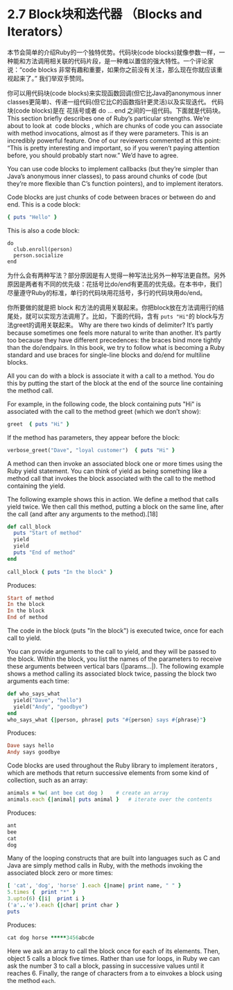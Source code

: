 2.7 Block块和迭代器 （Blocks and Iterators）
====
本节会简单的介绍Ruby的一个独特优势。代码块(code blocks​)就像参数一样，一种能和方法调用相关联的代码片段，是一种难以置信的强大特性。一个评论家说：“code blocks 非常有趣和重要，如果你之前没有关注，那么现在你就应该重视起来了。” 我们举双手赞同。

你可以用代码块(code blocks)来实现函数回调(但它比Java的anonymous inner classes更简单)、传递一组代码(但它比C的函数指针更灵活)以及实现迭代。
代码块(code blocks)是在 花括号或者 do ... end 之间的一组代码。下面就是代码块。
This section briefly describes one of Ruby’s particular strengths. We’re about to look at ​ code blocks​ , which are chunks of code you can associate with method invocations, almost as if they were parameters. This is an incredibly powerful feature. One of our reviewers commented at this point: “This is pretty interesting and important, so if you weren’t paying attention before, you should probably start now.” We’d have to agree.

You can use code blocks to implement callbacks (but they’re simpler than Java’s anonymous inner classes), to pass around chunks of code (but they’re more flexible than C’s function pointers), and to implement iterators.

Code blocks are just chunks of code between braces or between ​do​ and ​end​. This is a code block:
```ruby
{ puts ​"Hello"​ }
```
This is also a code block:
```
​do​​	
  club.enroll(person)​ 	
  person.socialize​ 	
​end​
```
为什么会有两种写法？部分原因是有人觉得一种写法比另外一种写法更自然。另外原因是两者有不同的优先级：花括号比do/end有更高的优先级。在本书中，我们尽量遵守Ruby的标准，单行的代码块用花括号，多行的代码块用do/end。

你所要做的就是把 block 和方法的调用关联起来。你把block放在方法调用行的结尾处，就可以实现方法调用了。比如，下面的代码，含有 `puts "Hi"`的
block与方法greet的调用关联起来。
Why are there two kinds of delimiter? It’s partly because sometimes one feels more natural to write than another. It’s partly too because they have different precedences: the braces bind more tightly than the ​do​/​end​ pairs. In this book, we try to follow what is becoming a Ruby standard and use braces for single-line blocks and ​do​/​end​ for multiline blocks.

All you can do with a block is associate it with a call to a method. You do this by putting the start of the block at the end of the source line containing the method call.

For example, in the following code, the block containing ​puts "Hi"​ is associated with the call to the method ​greet​ (which we don’t show):
```ruby
greet  { puts ​"Hi"​ }
```
If the method has parameters, they appear before the block:
```ruby
verbose_greet(​"Dave"​, ​"loyal customer"​)  { puts ​"Hi"​ }
```
A method can then invoke an associated block one or more times using the Ruby ​yield​ statement. You can think of ​yield​ as being something like a method call that invokes the block associated with the call to the method containing the ​yield​.

The following example shows this in action. We define a method that calls ​yield​ twice. We then call this method, putting a block on the same line, after the call (and after any arguments to the method).[18]
```ruby
​def​ call_block​ 	
  puts ​"Start of method"​​ 	
  ​yield​​ 	
  ​yield​​ 	
  puts ​"End of method"​​ 	
​end​​ 	
​ 	
call_block { puts ​"In the block"​ }
```
Produces:
```ruby
Start of method​ 	
In the block​ 	
In the block​ 	
End of method
```
The code in the block (​puts "In the block"​) is executed twice, once for each call to ​yield​.

You can provide arguments to the call to ​yield​, and they will be passed to the block. Within the block, you list the names of the parameters to receive these arguments between vertical bars (​|params...|​). The following example shows a method calling its associated block twice, passing the block two arguments each time:
```ruby
​def​ who_says_what​ 	
  ​yield​(​"Dave"​, ​"hello"​)​ 	
  ​yield​(​"Andy"​, ​"goodbye"​)​ 	
​end​ 	
who_says_what {|person, phrase| puts ​"​#{person}​ says ​#{phrase}​"​}
```
Produces:
```ruby
Dave says hello
Andy says goodbye
```
Code blocks are used throughout the Ruby library to implement ​ iterators​ , which are methods that return successive elements from some kind of collection, such as an array:
```ruby
animals = ​%w( ant bee cat dog )​    ​# create an array​
animals.each {|animal| puts animal }   ​# iterate over the contents​
```
Produces:
```ruby	
ant
bee
cat​ 	
dog
```
Many of the looping constructs that are built into languages such as C and Java are simply method calls in Ruby, with the methods invoking the associated block zero or more times:
```ruby
[ ​'cat'​, ​'dog'​, ​'horse'​ ].each {|name| print name, ​" "​ }​ 	
5.times {  print ​"*"​ }​ 	
3.upto(6) {|i|  print i }​ 	
(​'a'​..​'e'​).each {|char| print char }​ 	
puts
```
Produces:
```ruby
cat dog horse *****3456abcde
```
Here we ask an array to call the block once for each of its elements. Then, object 5 calls a block five times. Rather than use ​for​ loops, in Ruby we can ask the number 3 to call a block, passing in successive values until it reaches 6. Finally, the range of characters from ​a​ to ​e​ invokes a block using the method ​`each`​.